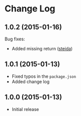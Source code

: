 # Change Log

## 1.0.2 (2015-01-16)

Bug fixes:

- Added missing return ([steida](https://github.com/steida))

## 1.0.1 (2015-01-13)

- Fixed typos in the `package.json`
- Added change log

## 1.0.0 (2015-01-13)

- Initial release
